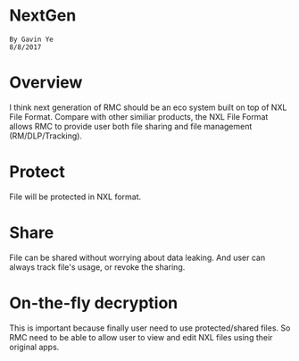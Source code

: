 
# **NextGen** #

    By Gavin Ye
    8/8/2017


# Overview

I think next generation of RMC should be an eco system built on top of NXL File Format. Compare with other similiar products, the NXL File Format allows RMC to provide user both file sharing and file management (RM/DLP/Tracking).

# Protect

File will be protected in NXL format.

# Share

File can be shared without worrying about data leaking. And user can always track file's usage, or revoke the sharing.

# On-the-fly decryption

This is important because finally user need to use protected/shared files.
So RMC need to be able to allow user to view and edit NXL files using their original apps.